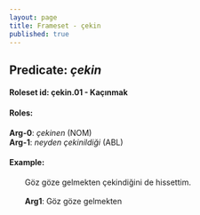```yaml
---
layout: page
title: Frameset - çekin
published: true
---
```

<h2>Predicate: <i>çekin</i></h2>
<h4>Roleset id: çekin.01 - Kaçınmak<br>
<h4>Roles:</h4>
<b>Arg-0</b>: <i>çekinen</i>  (NOM) <br>
<b>Arg-1</b>: <i>neyden çekinildiği</i>  (ABL) <br>
<h4>Example:</h4>
&emsp;&emsp;Göz göze gelmekten çekindiğini de hissettim.<br><br>
&emsp;&emsp;<b>Arg1</b>:  Göz göze gelmekten<br>

